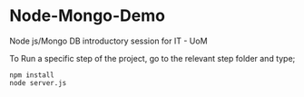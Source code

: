 # Node-Mongo-Demo
Node js/Mongo DB introductory session for IT - UoM

To Run a specific step of the project, go to the relevant step folder and type;

 `npm install`  
 `node server.js`  
 